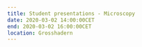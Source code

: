 ```yaml
---
title: Student presentations - Microscopy
date: 2020-03-02 14:00:00CET
end: 2020-03-02 16:00:00CET
location: Grosshadern
---
```

